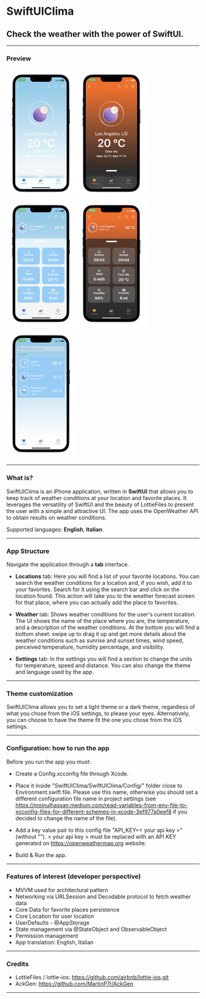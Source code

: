 # SwiftUIClima
## Check the weather with the power of SwiftUI.
- - - -

### Preview 

<div>
    <img src="/doc/1.png" width="180px"</img>
    <img src="/doc/2.png" width="180px"</img>
    <img src="/doc/3.png" width="180px"</img>
    <img src="/doc/4.png" width="180px"</img>
    <img src="/doc/5.png" width="180px"</img>
</div>

- - - -

### What is?
SwiftUIClima is an iPhone application, written in **SwiftUI** that allows you to keep track of weather conditions at your location and favorite places.
It leverages the versatility of SwiftUI and the beauty of LottieFiles to present the user with a simple and attractive UI.
The app uses the OpenWeather API to obtain results on weather conditions.

Supported languages: **English**, **Italian**.
- - - -

### App Structure

Navigate the application through a **tab** interface. 

- **Locations** tab: 
Here you will find a list of your favorite locations.
You can search the weather conditions for a location and, if you wish, add it to your favorites. Search for it using the search bar and click on the location found. This action will take you to the weather forecast screen for that place, where you can actually add the place to favorites.

- **Weather** tab: 
Shows weather conditions for the user's current location.
The UI shows the name of the place where you are, the temperature, and a description of the weather conditions.
At the bottom you will find a bottom sheet: swipe up to drag it up and get more details about the weather conditions such as sunrise and sunset times, wind speed, perceived temperature, humidity percentage, and visibility.

- **Settings** tab: 
In the settings you will find a section to change the units for temperature, speed and distance. You can also change the theme and language used by the app.
- - - -

### Theme customization
SwiftUIClima allows you to set a light theme or a dark theme, regardless of what you chose from the iOS settings, to please your eyes.
Alternatively, you can choose to have the theme fit the one you chose from the iOS settings.
- - - -

### Configuration: how to run the app
Before you run the app you must:

- Create a Config.xcconfig file through Xcode.

- Place it inside "SwiftUIClima/SwiftUIClima/Config/" folder close to Environment.swift file. Please use this name, otherwise you should set a different configuration file name in project settings (see https://moinulhassan.medium.com/read-variables-from-env-file-to-xcconfig-files-for-different-schemes-in-xcode-3ef977a0eef8 if you decided to change the name of the file).

- Add a key value pair to this config file "API_KEY=< your api key >" (without ""). < your api key > must be replaced with an API KEY generated on https://openweathermap.org website.

- Build & Run the app.
- - - -

### Features of interest (developer perspective)
- MVVM used for architectural pattern
- Networking via URLSession and Decodable protocol to fetch weather data
- Core Data for favorite places persistence
- Core Location for user location
- UserDefaults - @AppStorage
- State management via @StateObject and ObservableObject
- Permission management
- App translation: English, Italian
- - - -

### Credits
- LottieFiles / lottie-ios: https://github.com/airbnb/lottie-ios.git
- AckGen: https://github.com/MartinP7r/AckGen

- - - -
